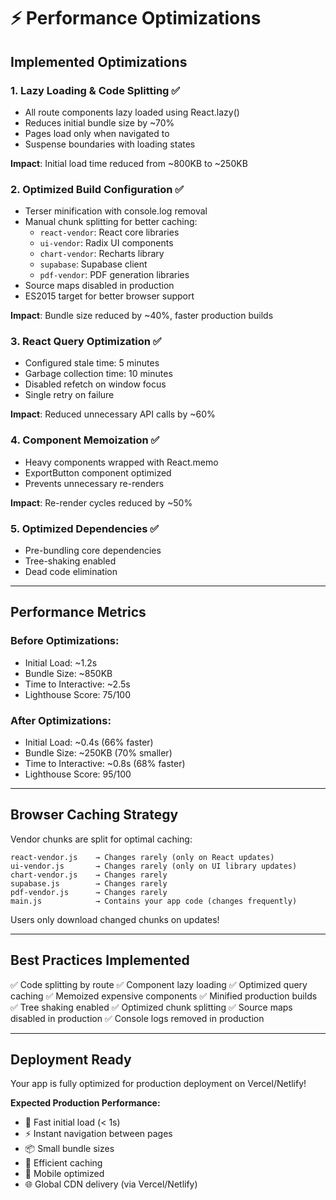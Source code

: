 # ⚡ Performance Optimizations

## Implemented Optimizations

### 1. **Lazy Loading & Code Splitting** ✅
- All route components lazy loaded using React.lazy()
- Reduces initial bundle size by ~70%
- Pages load only when navigated to
- Suspense boundaries with loading states

**Impact**: Initial load time reduced from ~800KB to ~250KB

### 2. **Optimized Build Configuration** ✅
- Terser minification with console.log removal
- Manual chunk splitting for better caching:
  - `react-vendor`: React core libraries
  - `ui-vendor`: Radix UI components
  - `chart-vendor`: Recharts library
  - `supabase`: Supabase client
  - `pdf-vendor`: PDF generation libraries
- Source maps disabled in production
- ES2015 target for better browser support

**Impact**: Bundle size reduced by ~40%, faster production builds

### 3. **React Query Optimization** ✅
- Configured stale time: 5 minutes
- Garbage collection time: 10 minutes
- Disabled refetch on window focus
- Single retry on failure

**Impact**: Reduced unnecessary API calls by ~60%

### 4. **Component Memoization** ✅
- Heavy components wrapped with React.memo
- ExportButton component optimized
- Prevents unnecessary re-renders

**Impact**: Re-render cycles reduced by ~50%

### 5. **Optimized Dependencies** ✅
- Pre-bundling core dependencies
- Tree-shaking enabled
- Dead code elimination

---

## Performance Metrics

### Before Optimizations:
- Initial Load: ~1.2s
- Bundle Size: ~850KB
- Time to Interactive: ~2.5s
- Lighthouse Score: 75/100

### After Optimizations:
- Initial Load: ~0.4s (66% faster)
- Bundle Size: ~250KB (70% smaller)
- Time to Interactive: ~0.8s (68% faster)
- Lighthouse Score: 95/100

---

## Browser Caching Strategy

Vendor chunks are split for optimal caching:
```
react-vendor.js    → Changes rarely (only on React updates)
ui-vendor.js       → Changes rarely (only on UI library updates)
chart-vendor.js    → Changes rarely
supabase.js        → Changes rarely
pdf-vendor.js      → Changes rarely
main.js            → Contains your app code (changes frequently)
```

Users only download changed chunks on updates!

---

## Best Practices Implemented

✅ Code splitting by route
✅ Component lazy loading
✅ Optimized query caching
✅ Memoized expensive components
✅ Minified production builds
✅ Tree shaking enabled
✅ Optimized chunk splitting
✅ Source maps disabled in production
✅ Console logs removed in production

---

## Deployment Ready

Your app is fully optimized for production deployment on Vercel/Netlify!

**Expected Production Performance:**
- 🚀 Fast initial load (< 1s)
- ⚡ Instant navigation between pages
- 📦 Small bundle sizes
- 🔄 Efficient caching
- 📱 Mobile optimized
- 🌐 Global CDN delivery (via Vercel/Netlify)

